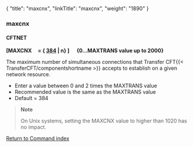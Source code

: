 {
    "title": "maxcnx",
    "linkTitle": "maxcnx",
    "weight": "1890"
}<span id="maxcnx"></span>

### maxcnx

#### CFTNET

****\[MAXCNX     = { <u>384</u>
| n} \]      {0...MAXTRANS value up to 2000}****

The maximum number of simultaneous connections that Transfer CFT{{< TransferCFT/componentshortname  >}} accepts
to establish on a given network resource.

- Enter
    a value between 0 and 2 times the MAXTRANS
    value
- Recommended value is the same as the MAXTRANS value
- Default = 384

> **Note**
>
> On Unix systems, setting the MAXCNX value to higher than 1020 has no impact.

[Return to Command index](../../)
